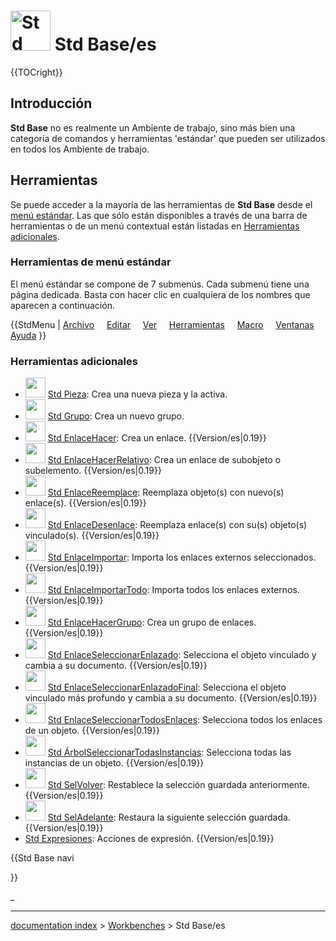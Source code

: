 # <img alt="Std Base icono" src=images/Freecad.svg  style="width:64px;"> Std Base/es


{{TOCright}}

## Introducción

**Std Base** no es realmente un Ambiente de trabajo, sino más bien una categoría de comandos y herramientas \'estándar\' que pueden ser utilizados en todos los Ambiente de trabajo.

## Herramientas

Se puede acceder a la mayoría de las herramientas de **Std Base** desde el [menú estándar](Standard_Menu/es.md). Las que sólo están disponibles a través de una barra de herramientas o de un menú contextual están listadas en [Herramientas adicionales](#Herramientas_adicionales.md).

### Herramientas de menú estándar 

El menú estándar se compone de 7 submenús. Cada submenú tiene una página dedicada. Basta con hacer clic en cualquiera de los nombres que aparecen a continuación.


{{StdMenu
|
[Archivo](Std_File_Menu/es.md)
&nbsp;&nbsp;&nbsp;
[Editar](Std_Edit_Menu/es.md)
&nbsp;&nbsp;&nbsp;
[Ver](Std_View_Menu/es.md)
&nbsp;&nbsp;&nbsp;
[Herramientas](Std_Tools_Menu/es.md)
&nbsp;&nbsp;&nbsp;
[Macro](Std_Macro_Menu/es.md)
&nbsp;&nbsp;&nbsp;
[Ventanas](Std_Windows_Menu/es.md)
&nbsp;&nbsp;&nbsp;
[Ayuda](Std_Help_Menu/es.md)
}}

### Herramientas adicionales 

-   <img alt="" src=images/Std_Part.svg  style="width:32px;"> [Std Pieza](Std_Part/es.md): Crea una nueva pieza y la activa.
-   <img alt="" src=images/Std_Group.svg  style="width:32px;"> [Std Grupo](Std_Group/es.md): Crea un nuevo grupo.
-   <img alt="" src=images/Std_LinkMake.svg  style="width:32px;"> [Std EnlaceHacer](Std_LinkMake/es.md): Crea un enlace. {{Version/es|0.19}}
-   <img alt="" src=images/Std_LinkMakeRelative.svg  style="width:32px;"> [Std EnlaceHacerRelativo](Std_LinkMakeRelative/es.md): Crea un enlace de subobjeto o subelemento. {{Version/es|0.19}}
-   <img alt="" src=images/Std_LinkReplace.svg  style="width:32px;"> [Std EnlaceReemplace](Std_LinkReplace/es.md): Reemplaza objeto(s) con nuevo(s) enlace(s). {{Version/es|0.19}}
-   <img alt="" src=images/Std_LinkUnlink.svg  style="width:32px;"> [Std EnlaceDesenlace](Std_LinkUnlink/es.md): Reemplaza enlace(s) con su(s) objeto(s) vinculado(s). {{Version/es|0.19}}
-   <img alt="" src=images/Std_LinkImport.svg  style="width:32px;"> [Std EnlaceImportar](Std_LinkImport/es.md): Importa los enlaces externos seleccionados. {{Version/es|0.19}}
-   <img alt="" src=images/Std_LinkImportAll.svg  style="width:32px;"> [Std EnlaceImportarTodo](Std_LinkImportAll/es.md): Importa todos los enlaces externos. {{Version/es|0.19}}
-   <img alt="" src=images/Std_LinkMakeGroup.svg  style="width:32px;"> [Std EnlaceHacerGrupo](Std_LinkMakeGroup/es.md): Crea un grupo de enlaces. {{Version/es|0.19}}
-   <img alt="" src=images/Std_LinkSelectLinked.svg  style="width:32px;"> [Std EnlaceSeleccionarEnlazado](Std_LinkSelectLinked/es.md): Selecciona el objeto vinculado y cambia a su documento. {{Version/es|0.19}}
-   <img alt="" src=images/Std_LinkSelectLinkedFinal.svg  style="width:32px;"> [Std EnlaceSeleccionarEnlazadoFinal](Std_LinkSelectLinkedFinal/es.md): Selecciona el objeto vinculado más profundo y cambia a su documento. {{Version/es|0.19}}
-   <img alt="" src=images/Std_LinkSelectAllLinks.svg  style="width:32px;"> [Std EnlaceSeleccionarTodosEnlaces](Std_LinkSelectAllLinks/es.md): Selecciona todos los enlaces de un objeto. {{Version/es|0.19}}
-   <img alt="" src=images/Std_TreeSelectAllInstances.svg  style="width:32px;"> [Std ÁrbolSeleccionarTodasInstancias](Std_TreeSelectAllInstances/es.md): Selecciona todas las instancias de un objeto. {{Version/es|0.19}}
-   <img alt="" src=images/Std_SelBack.svg  style="width:32px;"> [Std SelVolver](Std_SelBack/es.md): Restablece la selección guardada anteriormente. {{Version/es|0.19}}
-   <img alt="" src=images/Std_SelForward.svg  style="width:32px;"> [Std SelAdelante](Std_SelForward/es.md): Restaura la siguiente selección guardada. {{Version/es|0.19}}
-   [Std Expresiones](Std_Expressions/es.md): Acciones de expresión. {{Version/es|0.19}}





{{Std Base navi

}} 

_

---
[documentation index](../README.md) > [Workbenches](Category_Workbenches.md) > Std Base/es
